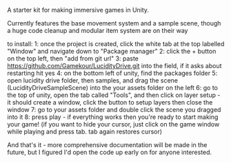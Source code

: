 A starter kit for making immersive games in Unity.

Currently features the base movement system and a sample scene, though a huge code cleanup and modular item system are on their way

to install:
1: once the project is created, click the white tab at the top labelled "Window" and navigate down to "Package manager"
2: click the + button on the top left, then "add from git url"
3: paste https://github.com/Gamekour/LucidityDrive.git into the field, if it asks about restarting hit yes
4: on the bottom left of unity, find the packages folder
5: open lucidity drive folder, then samples, and drag the scene (LucidityDriveSampleScene) into the your assets folder on the left
6: go to the top of unity, open the tab called "Tools", and then click on layer setup - it should create a window, click the button to setup layers then close the window
7: go to your assets folder and double click the scene you dragged into it
8: press play - if everything works then you're ready to start making your game!
(if you want to hide your cursor, just click on the game window while playing and press tab. tab again restores cursor)

And that's it - more comprehensive documentation will be made in the future, but I figured I'd open the code up early on for anyone interested.
